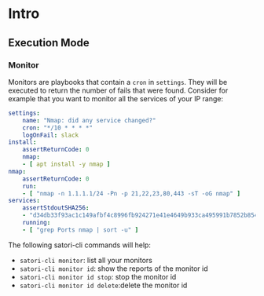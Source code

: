 # Intro
## Execution Mode
### Monitor

Monitors are playbooks that contain a `cron` in `settings`. They will be executed to return the number of fails that were found. Consider for example that you want to monitor all the services of your IP range:

```yml
settings:
    name: "Nmap: did any service changed?"
    cron: "*/10 * * * *"
    logOnFail: slack
install:
    assertReturnCode: 0
    nmap:
    - [ apt install -y nmap ]
nmap:
    assertReturnCode: 0
    run:
    - [ "nmap -n 1.1.1.1/24 -Pn -p 21,22,23,80,443 -sT -oG nmap" ]
services:
    assertStdoutSHA256:
    - "d34db33f93ac1c149afbf4c8996fb924271e41e4649b933ca495991b7852b854"
    running:
    - [ "grep Ports nmap | sort -u" ]
```

The following satori-cli commands will help:

- `satori-cli monitor`: list all your monitors
- `satori-cli monitor id`: show the reports of the monitor id
- `satori-cli monitor id stop`: stop the monitor id
- `satori-cli monitor id delete`:delete the monitor id